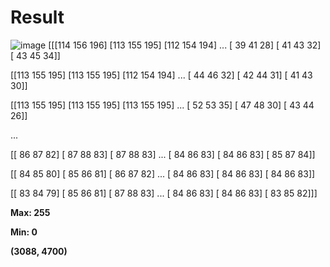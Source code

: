 # Result
![image](https://user-images.githubusercontent.com/84629235/133894083-79354fa9-3837-490a-8aab-11ee4f5a3ef4.png)
[[[114 156 196]
  [113 155 195]
  [112 154 194]
  ...
  [ 39  41  28]
  [ 41  43  32]
  [ 43  45  34]]

 [[113 155 195]
  [113 155 195]
  [112 154 194]
  ...
  [ 44  46  32]
  [ 42  44  31]
  [ 41  43  30]]

 [[113 155 195]
  [113 155 195]
  [113 155 195]
  ...
  [ 52  53  35]
  [ 47  48  30]
  [ 43  44  26]]

 ...

 [[ 86  87  82]
  [ 87  88  83]
  [ 87  88  83]
  ...
  [ 84  86  83]
  [ 84  86  83]
  [ 85  87  84]]

 [[ 84  85  80]
  [ 85  86  81]
  [ 86  87  82]
  ...
  [ 84  86  83]
  [ 84  86  83]
  [ 84  86  83]]

 [[ 83  84  79]
  [ 85  86  81]
  [ 87  88  83]
  ...
  [ 84  86  83]
  [ 84  86  83]
  [ 83  85  82]]]

**Max:  255**

**Min:  0**

**(3088, 4700)**

